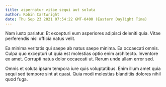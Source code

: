 ```yaml
---
title: aspernatur vitae sequi aut soluta
author: Robin Cartwright
date: Thu Sep 23 2021 07:54:22 GMT-0400 (Eastern Daylight Time)
---
```

Nam iusto pariatur. Et excepturi eum asperiores adipisci deleniti quia. Vitae perferendis nisi officia natus velit.

 Ea minima veritatis qui saepe ab natus saepe minima. Ea occaecati omnis. Culpa quo excepturi ut quia est molestias optio enim architecto. Inventore ex amet. Corrupti natus dolor occaecati ut. Rerum unde ullam error sed.

 Omnis et soluta ipsam tempora iure quis voluptatibus. Enim illum amet quia sequi sed tempore sint at quasi. Quia modi molestias blanditiis dolores nihil quod fuga.